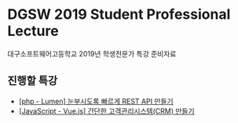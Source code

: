 # DGSW 2019 Student Professional Lecture

대구소프트웨어고등학교 2019년 학생전문가 특강 준비자료


## 진행할 특강

- [\[php - Lumen\] 눈부시도록 빠르게 REST API 만들기](https://github.com/hw0k/student-professional-lecture/tree/master/%EB%88%88%EB%B6%80%EC%8B%9C%EB%8F%84%EB%A1%9D%20%EB%B9%A0%EB%A5%B4%EA%B2%8C%20REST%20API%20%EB%A7%8C%EB%93%A4%EA%B8%B0)
- [\[JavaScript - Vue.js\] 간단한 고객관리시스템(CRM) 만들기](https://github.com/hw0k/student-professional-lecture/tree/master/%EA%B0%84%EB%8B%A8%ED%95%9C%20%EA%B3%A0%EA%B0%9D%EA%B4%80%EB%A6%AC%EC%8B%9C%EC%8A%A4%ED%85%9C(CRM)%20%EB%A7%8C%EB%93%A4%EA%B8%B0)
